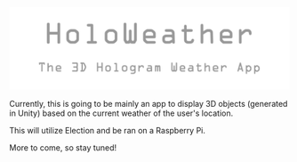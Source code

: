 ![HoloWeather: The open source 3D Hologram Weather App. ](.github/header.png)

Currently, this is going to be mainly an app to display 3D objects (generated in Unity) based on the current weather of the user's location.

This will utilize Election and be ran on a Raspberry Pi.

More to come, so stay tuned!